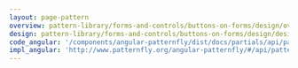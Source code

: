 ```yaml
---
layout: page-pattern
overview: pattern-library/forms-and-controls/buttons-on-forms/design/overview.md
design: pattern-library/forms-and-controls/buttons-on-forms/design/design.md
code_angular: '/components/angular-patternfly/dist/docs/partials/api/patternfly.form.component.pfFormButtons.html'
impl_angular: 'http://www.patternfly.org/angular-patternfly/#/api/patternfly.form.component:pfFormButtons'
---
```

